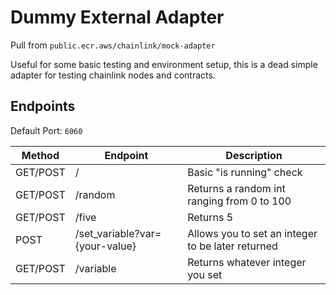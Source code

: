 # Dummy External Adapter

Pull from `public.ecr.aws/chainlink/mock-adapter`

Useful for some basic testing and environment setup, this is a dead simple adapter for testing chainlink nodes and contracts.

## Endpoints

Default Port: `6060`

| Method      | Endpoint                       | Description                                       |
| ----------- | ------------------------------ | ------------------------------------------------- |
| GET/POST    | /                              | Basic "is running" check                          |
| GET/POST    | /random                        | Returns a random int ranging from 0 to 100        |
| GET/POST    | /five                          | Returns 5                                         |
| POST        | /set_variable?var={your-value} | Allows you to set an integer to be later returned |
| GET/POST    | /variable                      | Returns whatever integer you set                  |
